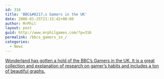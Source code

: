 ```yaml
---
id: 316
title: 'BBC&#8217;s Gamers in the UK'
date: 2006-01-25T21:15:42+00:00
author: MrPhil
layout: post
guid: http://www.mrphilgames.com/?p=316
permalink: /bbcs_gamers_in_/
categories:
  - News
---
```

[Wonderland has gotten a hold of the BBC&#8217;s Gamers in the UK. It is a great collection and explanation of research on gamer&#8217;s habits and includes a ton of beautiful graphs.](http://crystaltips.typepad.com/wonderland/2006/01/bbcs_games_rese.html)